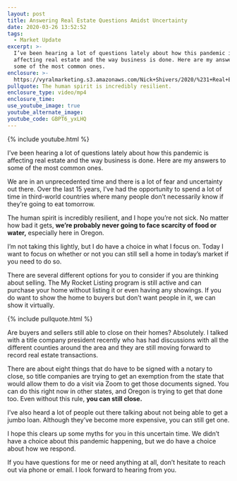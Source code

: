```yaml
---
layout: post
title: Answering Real Estate Questions Amidst Uncertainty
date: 2020-03-26 13:52:52
tags:
  - Market Update
excerpt: >-
  I’ve been hearing a lot of questions lately about how this pandemic is
  affecting real estate and the way business is done. Here are my answers to
  some of the most common ones.
enclosure: >-
  https://vyralmarketing.s3.amazonaws.com/Nick+Shivers/2020/%231+Real+Estate+Team+in+the+Portland+Metro+_+SW+Washington+Answering+a+Few+Questions.mp4
pullquote: The human spirit is incredibly resilient.
enclosure_type: video/mp4
enclosure_time:
use_youtube_image: true
youtube_alternate_image:
youtube_code: GBPT6_yxLHQ
---
```


{% include youtube.html %}

I’ve been hearing a lot of questions lately about how this pandemic is affecting real estate and the way business is done. Here are my answers to some of the most common ones.

We are in an unprecedented time and there is a lot of fear and uncertainty out there. Over the last 15 years, I’ve had the opportunity to spend a lot of time in third-world countries where many people don’t necessarily know if they’re going to eat tomorrow.&nbsp;

The human spirit is incredibly resilient, and I hope you’re not sick. No matter how bad it gets, **we’re probably never going to face scarcity of food or water,** especially here in Oregon.

I’m not taking this lightly, but I do have a choice in what I focus on. Today I want to focus on whether or not you can still sell a home in today’s market if you need to do so.

There are several different options for you to consider if you are thinking about selling. The My Rocket Listing program is still active and can purchase your home without listing it or even having any showings. If you do want to show the home to buyers but don’t want people in it, we can show it virtually.

{% include pullquote.html %}

Are buyers and sellers still able to close on their homes? Absolutely. I talked with a title company president recently who has had discussions with all the different counties around the area and they are still moving forward to record real estate transactions.&nbsp;

There are about eight things that do have to be signed with a notary to close, so title companies are trying to get an exemption from the state that would allow them to do a visit via Zoom to get those documents signed. You can do this right now in other states, and Oregon is trying to get that done too. Even without this rule, **you can still close.**

I’ve also heard a lot of people out there talking about not being able to get a jumbo loan. Although they’ve become more expensive, you can still get one.

I hope this clears up some myths for you in this uncertain time. We didn’t have a choice about this pandemic happening, but we do have a choice about how we respond.

If you have questions for me or need anything at all, don’t hesitate to reach out via phone or email. I look forward to hearing from you.